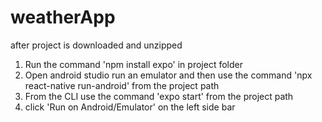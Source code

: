 # weatherApp
after project is downloaded and unzipped
1. Run the command 'npm install expo' in project folder
3. Open android studio run an emulator and then use the command 'npx react-native run-android' from the project path
3. From the CLI use the command 'expo start' from the project path
4. click 'Run on Android/Emulator' on the left side bar
